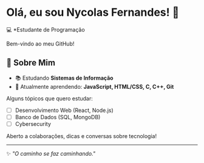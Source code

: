 # Olá, eu sou Nycolas Fernandes! 👋  
💻 *Estudante de Programação 

Bem-vindo ao meu GitHub!
## 🚀 Sobre Mim 

- 📚 Estudando **Sistemas de Informação**
- 🌱 Atualmente aprendendo: **JavaScript, HTML/CSS, C, C++, Git**

Alguns tópicos que quero estudar:  

- [ ] Desenvolvimento Web (React, Node.js)
- [ ] Banco de Dados (SQL, MongoDB)
- [ ] Cybersecurity

Aberto a colaborações, dicas e conversas sobre tecnologia!

---  
✨ *"O caminho se faz caminhando."*
